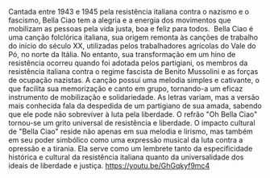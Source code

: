 
Cantada entre 1943 e 1945 pela resistência italiana contra o nazismo e o fascismo, Bella Ciao  tem a alegria e a energia dos movimentos que mobilizam as pessoas pela vida justa, boa e feliz para todos.  Bella Ciao é uma canção folclórica italiana, sua origem remonta às canções de trabalho do início do século XX, utilizadas pelos trabalhadores agrícolas do Vale do Pó, no norte da Itália. No entanto, sua transformação em um hino de resistência ocorreu quando foi adotada pelos partigiani, os membros da resistência italiana contra o regime fascista de Benito Mussolini e as forças de ocupação nazistas. A canção possui uma melodia simples e cativante, o que facilita sua memorização e canto em grupo, tornando-a um eficaz instrumento de mobilização e solidariedade. As letras variam, mas a versão mais conhecida fala da despedida de um partigiano de sua amada, sabendo que ele pode não sobreviver à luta pela liberdade. O refrão "Oh Bella Ciao" tornou-se um grito universal de resistência e liberdade.
O impacto cultural de "Bella Ciao" reside não apenas em sua melodia e lirismo, mas também em seu poder simbólico como uma expressão musical da luta contra a opressão e a tirania. Ela serve como um lembrete tanto da especificidade histórica e cultural da resistência italiana quanto da universalidade dos ideais de liberdade e justiça.
https://youtu.be/GhGqkyf9mc4
